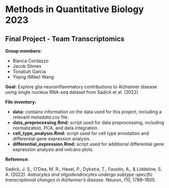 # Methods in Quantitative Biology 2023 
## Final Project - Team Transcriptomics

**Group members:**

- Bianca Cordazzo
- Jacob Stimes
- Tonatiuh Garcia
- Yiqing (Mike) Wang

**Goal:** Explore glia neuroinflammatory contributions to Alzheimer disease using single nucleus RNA-seq dataset from Sadick et al. (2022)

**File inventory:**

- **data:** contains information on the data used for this project, including a relevant *metadata.csv* file.
- **data_preprocessing.Rmd:** script used for data preprocessing, including normalization, PCA, and data integration.
- **cell_type_analysis.Rmd:** script used for cell type annotation and differential gene expression analysis.
- **differential_expression.Rmd:** script used for additional differential gene expression analysis and volcano plots.

**Reference:**

Sadick, J. S., O’Dea, M. R., Hasel, P., Dykstra, T., Faustin, A., & Liddelow, S. A. (2022). *Astrocytes and oligodendrocytes undergo subtype-specific transcriptional changes in Alzheimer’s disease*. Neuron, 110, 1788–1805.
